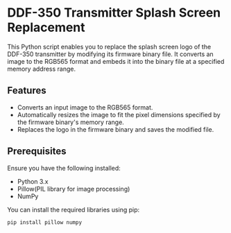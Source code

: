# DDF-350 Transmitter Splash Screen Replacement

This Python script enables you to replace the splash screen logo of the DDF-350 transmitter by modifying its firmware binary file. It converts an image to the RGB565 format and embeds it into the binary file at a specified memory address range.

## Features

- Converts an input image to the RGB565 format.
- Automatically resizes the image to fit the pixel dimensions specified by the firmware binary's memory range.
- Replaces the logo in the firmware binary and saves the modified file.

## Prerequisites

Ensure you have the following installed:

- Python 3.x
- Pillow(PIL library for image processing)
- NumPy

You can install the required libraries using pip:

```bash
pip install pillow numpy
